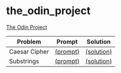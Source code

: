 # the_odin_project
[The Odin Project](https://www.theodinproject.com/tracks/full-stack-ruby-on-rails)

| Problem       | Prompt                                                       | Solution                                                     |
| ------------- | ------------------------------------------------------------ | ------------------------------------------------------------ |
| Caesar Cipher | [(prompt)](https://www.theodinproject.com/courses/ruby-programming/lessons/caesar-cipher) | [(solution)](https://github.com/meiyaismywaifu/the_odin_project/blob/master/caesar_cipher/caesar_cipher.rb) |
| Substrings    | [(prompt)](https://www.theodinproject.com/courses/ruby-programming/lessons/sub-strings) | [(solution)](https://github.com/meiyaismywaifu/the_odin_project/blob/master/substrings/substrings.rb) |

